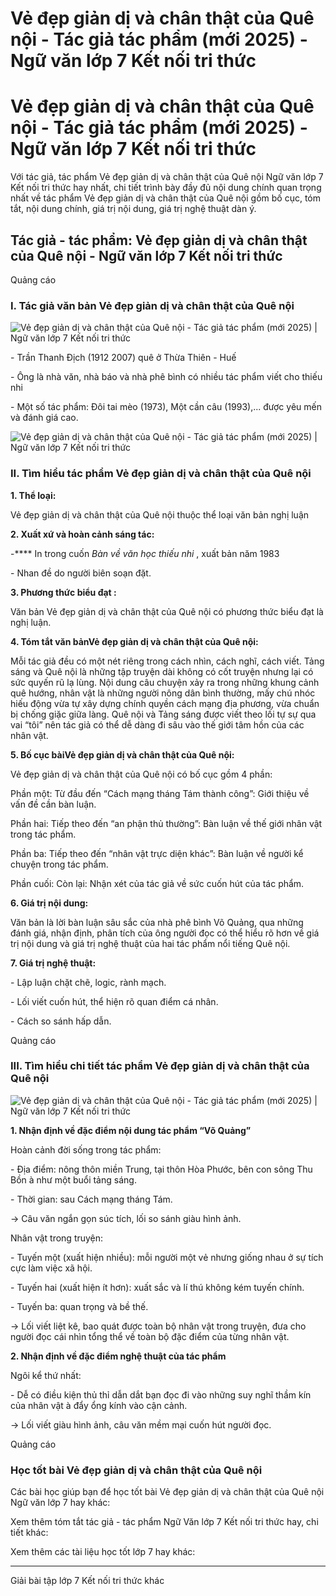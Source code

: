 # Vẻ đẹp giản dị và chân thật của Quê nội - Tác giả tác phẩm (mới 2025) - Ngữ văn lớp 7 Kết nối tri thức

# Vẻ đẹp giản dị và chân thật của Quê nội - Tác giả tác phẩm (mới 2025) - Ngữ văn lớp 7 Kết nối tri thức

Với tác giả, tác phẩm Vẻ đẹp giản dị và chân thật của Quê nội Ngữ văn lớp 7 Kết nối tri thức hay nhất, chi tiết trình bày đầy đủ nội dung chính quan trọng nhất về tác phẩm Vẻ đẹp giản dị và chân thật của Quê nội gồm bố cục, tóm tắt, nội dung chính, giá trị nội dung, giá trị nghệ thuật dàn ý.

## Tác giả - tác phẩm: Vẻ đẹp giản dị và chân thật của Quê nội - Ngữ văn lớp 7 Kết nối tri thức

Quảng cáo

### **I. Tác giả văn bản Vẻ đẹp giản dị và chân thật của Quê nội**

![Vẻ đẹp giản dị và chân thật của Quê nội - Tác giả tác phẩm \(mới 2025\) | Ngữ văn lớp 7 Kết nối tri thức](https://vietjack.com/soan-van-lop-7-kn/images/tac-gia-tac-pham-ve-dep-gian-di-va-chan-that-cua-que-noi-vo-quang.PNG)

\- Trần Thanh Địch (1912 2007) quê ở Thừa Thiên - Huế

\- Ông là nhà văn, nhà báo và nhà phê bình có nhiều tác phẩm viết cho thiếu nhi 

\- Một số tác phẩm: Đôi tai mèo (1973), Một cần câu (1993),... được yêu mến và đánh giá cao.

![Vẻ đẹp giản dị và chân thật của Quê nội - Tác giả tác phẩm \(mới 2025\) | Ngữ văn lớp 7 Kết nối tri thức](https://vietjack.com/soan-van-lop-7-kn/images/tac-gia-tac-pham-ve-dep-gian-di-va-chan-that-cua-que-noi-vo-quang-1.PNG)

### **II. Tìm hiểu tác phẩm Vẻ đẹp giản dị và chân thật của Quê nội**

**1\. Thể loại:**

Vẻ đẹp giản dị và chân thật của Quê nội thuộc thể loại văn bản nghị luận

**2\. Xuất xứ và hoàn cảnh sáng tác:**

-**** In trong cuốn _Bàn về văn học thiếu nhi_ , xuất bản năm 1983

\- Nhan đề do người biên soạn đặt.

**3\. Phương thức biểu đạt :**

Văn bản Vẻ đẹp giản dị và chân thật của Quê nội có phương thức biểu đạt là nghị luận.

**4\. Tóm tắt văn bản****Vẻ đẹp giản dị và chân thật của Quê nội****:**

Mỗi tác giả đều có một nét riêng trong cách nhìn, cách nghĩ, cách viết. Tảng sáng và Quê nội là những tập truyện dài không có cốt truyện nhưng lại có sức quyến rũ lạ lùng. Nội dung câu chuyện xảy ra trong những khung cảnh quê hướng, nhân vật là những người nông dân bình thường, mấy chú nhóc hiếu động vừa tự xây dựng chính quyền cách mạng địa phương, vừa chuẩn bị chống giặc giữa làng. Quê nội và Tảng sáng được viết theo lối tự sự qua vai “tôi” nên tác giả có thể dễ dàng đi sâu vào thế giới tâm hồn của các nhân vật. 

**5\. Bố cục bài****Vẻ đẹp giản dị và chân thật của Quê nội****:**

Vẻ đẹp giản dị và chân thật của Quê nội có bố cục gồm 4 phần:

Phần một: Từ đầu đến “Cách mạng tháng Tám thành công”: Giới thiệu về vấn đề cần bàn luận.

Phần hai: Tiếp theo đến “an phận thủ thường”: Bàn luận về thế giới nhân vật trong tác phẩm.

Phần ba: Tiếp theo đến “nhân vật trực diện khác”: Bàn luận về người kể chuyện trong tác phẩm.

Phần cuối: Còn lại: Nhận xét của tác giả về sức cuốn hút của tác phẩm.

**6\. Giá trị nội dung:**

Văn bản là lời bàn luận sâu sắc của nhà phê bình Võ Quảng, qua những đánh giá, nhận định, phân tích của ông người đọc có thể hiểu rõ hơn về giá trị nội dung và giá trị nghệ thuật của hai tác phẩm nổi tiếng Quê nội.

**7\. Giá trị nghệ thuật:**

\- Lập luận chặt chẽ, logic, rành mạch.

\- Lối viết cuốn hút, thể hiện rõ quan điểm cá nhân.

\- Cách so sánh hấp dẫn.

Quảng cáo

### **III. Tìm hiểu chi tiết tác phẩm Vẻ đẹp giản dị và chân thật của Quê nội**

![Vẻ đẹp giản dị và chân thật của Quê nội - Tác giả tác phẩm \(mới 2025\) | Ngữ văn lớp 7 Kết nối tri thức](https://vietjack.com/soan-van-lop-7-kn/images/tac-gia-tac-pham-ve-dep-gian-di-va-chan-that-cua-que-noi-vo-quang-1a.PNG)

**1\. Nhận định về đặc điểm nội dung tác phẩm “Võ Quảng”**

Hoàn cảnh đời sống trong tác phẩm: 

\- Địa điểm: nông thôn miền Trung, tại thôn Hòa Phước, bên con sông Thu Bồn à như một buổi tảng sáng.

\- Thời gian: sau Cách mạng tháng Tám.

→ Câu văn ngắn gọn súc tích, lối so sánh giàu hình ảnh. 

Nhân vật trong truyện:

\- Tuyến một (xuất hiện nhiều): mỗi người một vẻ nhưng giống nhau ở sự tích cực làm việc xã hội.

\- Tuyến hai (xuất hiện ít hơn): xuất sắc và lí thú không kém tuyến chính.

\- Tuyến ba: quan trọng và bề thế.

→ Lối viết liệt kê, bao quát được toàn bộ nhân vật trong truyện, đưa cho người đọc cái nhìn tổng thể về toàn bộ đặc điểm của từng nhân vật.

**2\. Nhận định về đặc điểm nghệ thuật của tác phẩm**

Ngôi kể thứ nhất:

\- Dễ có điều kiện thủ thỉ dẫn dắt bạn đọc đi vào những suy nghĩ thầm kín của nhân vật à đẩy ổng kính vào cận cảnh.

→ Lối viết giàu hình ảnh, câu văn mềm mại cuốn hút người đọc.

Quảng cáo

### **Học tốt bài Vẻ đẹp giản dị và chân thật của Quê nội**

Các bài học giúp bạn để học tốt bài Vẻ đẹp giản dị và chân thật của Quê nội Ngữ văn lớp 7 hay khác:

Xem thêm tóm tắt tác giả - tác phẩm Ngữ Văn lớp 7 Kết nối tri thức hay, chi tiết khác:

Xem thêm các tài liệu học tốt lớp 7 hay khác:

* * *

Giải bài tập lớp 7 Kết nối tri thức khác
